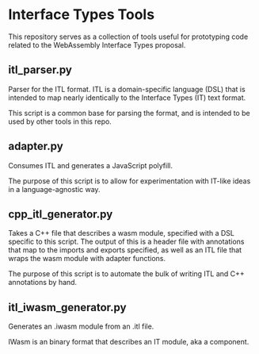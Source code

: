 # Interface Types Tools

This repository serves as a collection of tools useful for prototyping code
related to the WebAssembly Interface Types proposal.

## itl_parser.py

Parser for the ITL format. ITL is a domain-specific language (DSL) that is
intended to map nearly identically to the Interface Types (IT) text format.

This script is a common base for parsing the format, and is intended to be used
by other tools in this repo.

## adapter.py

Consumes ITL and generates a JavaScript polyfill.

The purpose of this script is to allow for experimentation with IT-like ideas in
a language-agnostic way.

## cpp_itl_generator.py

Takes a C++ file that describes a wasm module, specified with a DSL specific to
this script. The output of this is a header file with annotations that map to
the imports and exports specified, as well as an ITL file that wraps the wasm
module with adapter functions.

The purpose of this script is to automate the bulk of writing ITL and C++
annotations by hand.

## itl_iwasm_generator.py

Generates an .iwasm module from an .itl file.

IWasm is an binary format that describes an IT module, aka a component.
